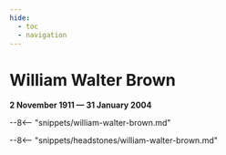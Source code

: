 ```yaml
---
hide:
  - toc
  - navigation
---
```


# William Walter Brown

**2 November 1911 — 31 January 2004**

--8<-- "snippets/william-walter-brown.md"

--8<-- "snippets/headstones/william-walter-brown.md"
